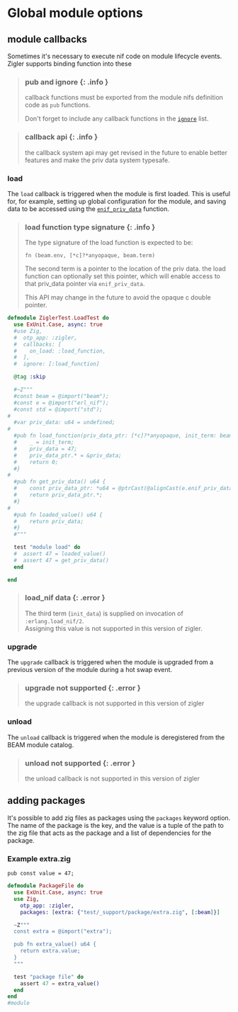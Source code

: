# Global module options

## module callbacks

Sometimes it's necessary to execute nif code on module lifecycle events.  Zigler
supports binding function into these 

> ### pub and ignore {: .info }
> callback functions must be exported from the module nifs definition code as
> `pub` functions.
>
> Don't forget to include any callback functions in the [`ignore`](4-nif_options.html#ignore)
> list.

> ### callback api {: .info }
> the callback system api may get revised in the future to enable better features
> and make the priv data system typesafe.

### load

The `load` callback is triggered when the module is first loaded.  This
is useful for, for example, setting up global configuration for the
module, and saving data to be accessed using the [`enif_priv_data`](https://www.erlang.org/doc/man/erl_nif.html#enif_priv_data) function.

> ### load function type signature {: .info }
>
> The type signature of the load function is expected to be:
> 
> `fn (beam.env, [*c]?*anyopaque, beam.term)`
>
> The second term is a pointer to the location of the priv data.  the load 
> function can optionally set this pointer, which will enable access to
> that priv_data pointer via `enif_priv_data`.
>
> This API may change in the future to avoid the opaque c double pointer.

```elixir
defmodule ZiglerTest.LoadTest do
  use ExUnit.Case, async: true
  #use Zig, 
  #  otp_app: :zigler, 
  #  callbacks: [
  #    on_load: :load_function,
  #  ],
  #  ignore: [:load_function]

  @tag :skip

  #~Z"""
  #const beam = @import("beam");
  #const e = @import("erl_nif");
  #const std = @import("std");
#
  #var priv_data: u64 = undefined; 
#
  #pub fn load_function(priv_data_ptr: [*c]?*anyopaque, init_term: beam.term, _: anytype) c_int {
  #    _ = init_term;
  #    priv_data = 47;
  #    priv_data_ptr.* = &priv_data;
  #    return 0;
  #}
#
  #pub fn get_priv_data() u64 {
  #    const priv_data_ptr: *u64 = @ptrCast(@alignCast(e.enif_priv_data(beam.context.env)));
  #    return priv_data_ptr.*;
  #}
#
  #pub fn loaded_value() u64 {
  #    return priv_data;
  #}
  #"""

  test "module load" do
  #  assert 47 = loaded_value()
  #  assert 47 = get_priv_data()
  end

end
```

> ### load_nif data {: .error }
>
> The third term (`init_data`) is supplied on invocation of `:erlang.load_nif/2`.  
> Assigning this value is not supported in this version of zigler.

### upgrade

The `upgrade` callback is triggered when the module is upgraded from a
previous version of the module during a hot swap event.

> ### upgrade not supported {: .error }
>
> the upgrade callback is not supported in this version of zigler

### unload

The `unload` callback is triggered when the module is deregistered from
the BEAM module catalog.

> ### unload not supported {: .error }
>
> the unload callback is not supported in this version of zigler

## adding packages

It's possible to add zig files as packages using the `packages` 
keyword option.  The name of the package is the key, and the value 
is a tuple of the path to the zig file that acts as the package and
a list of dependencies for the package.  

### Example extra.zig

```zig
pub const value = 47;
```

```elixir
defmodule PackageFile do
  use ExUnit.Case, async: true
  use Zig, 
    otp_app: :zigler,
    packages: [extra: {"test/_support/package/extra.zig", [:beam]}]

  ~Z"""
  const extra = @import("extra");

  pub fn extra_value() u64 {
    return extra.value;
  }
  """

  test "package file" do
    assert 47 = extra_value()
  end
end
#module
```
